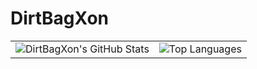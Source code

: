 # DirtBagXon

<!--
title_color=f0eff4&text_color=ff007f&icon_color=f0eff4&bg_color=0d1117
-->

<table>
  <tr>
    <td><img src="https://github-readme-stats.vercel.app/api?username=DirtBagXon&show_icons=false&theme=dark&rank_icon=github&count_private=true&hide_border=true&bg_color=00000000" alt="DirtBagXon's GitHub Stats" /></td>
    <td><img src="https://github-readme-stats.vercel.app/api/top-langs/?username=DirtBagXon&layout=compact&theme=dark&bg_color=00000000&hide_border=true" alt="Top Languages" /></td>
  </tr>
</table>
